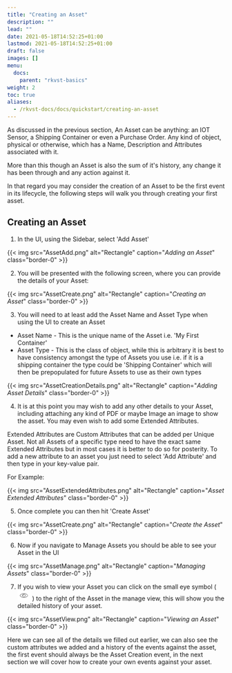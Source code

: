 ```yaml
---
title: "Creating an Asset"
description: ""
lead: ""
date: 2021-05-18T14:52:25+01:00
lastmod: 2021-05-18T14:52:25+01:00
draft: false
images: []
menu:
  docs:
    parent: "rkvst-basics"
weight: 2
toc: true
aliases:
  - /rkvst-docs/docs/quickstart/creating-an-asset
---
```


As discussed in the previous section, An Asset can be anything: an IOT Sensor, a Shipping Container or even a Purchase Order. Any kind of object, physical or otherwise, which has a Name, Description and Attributes associated with it.

More than this though an Asset is also the sum of it's history, any change it has been through and any action against it.

In that regard you may consider the creation of an Asset to be the first event in its lifecycle, the following steps will walk you through creating your first asset.

Creating an Asset
--------------

1. In the UI, using the Sidebar, select 'Add Asset'

{{< img src="AssetAdd.png" alt="Rectangle" caption="<em>Adding an Asset</em>" class="border-0" >}}


2. You will be presented with the following screen, where you can provide the details of your Asset:

{{< img src="AssetCreate.png" alt="Rectangle" caption="<em>Creating an Asset</em>" class="border-0" >}}

3. You will need to at least add the Asset Name and Asset Type when using the UI to create an Asset

* Asset Name - This is the unique name of the Asset i.e. 'My First Container'
* Asset Type - This is the class of object, while this is arbitrary it is best to have consistency amongst the type of Assets you use i.e. if it is a shipping container the type could be 'Shipping Container' which will then be prepopulated for future Assets to use as their own types

{{< img src="AssetCreationDetails.png" alt="Rectangle" caption="<em>Adding Asset Details</em>" class="border-0" >}}

4. It is at this point you may wish to add any other details to your Asset, including attaching any kind of PDF or maybe Image an image to show the asset. You may even wish to add some Extended Attributes. 

Extended Attributes are Custom Attributes that can be added per Unique Asset. Not all Assets of a specific type need to have the exact same Extended Attributes but in most cases it is better to do so for posterity. To add a new attribute to an asset you just need to select 'Add Attribute' and then type in your key-value pair.

For Example:

{{< img src="AssetExtendedAttributes.png" alt="Rectangle" caption="<em>Asset Extended Attributes</em>" class="border-0" >}}

5. Once complete you can then hit 'Create Asset'

{{< img src="AssetCreate.png" alt="Rectangle" caption="<em>Create the Asset</em>" class="border-0" >}}

6. Now if you navigate to Manage Assets you should be able to see your Asset in the UI

{{< img src="AssetManage.png" alt="Rectangle" caption="<em>Managing Assets</em>" class="border-0" >}}

7. If you wish to view your Asset you can click on the small eye symbol ( ![](EyeSymbol.png) ) to the right of the Asset in the manage view, this will show you the detailed history of your asset.

{{< img src="AssetView.png" alt="Rectangle" caption="<em>Viewing an Asset</em>" class="border-0" >}}

Here we can see all of the details we filled out earlier, we can also see the custom attributes we added and a history of the events against the asset, the first event should always be the Asset Creation event, in the next section we will cover how to create your own events against your asset.

